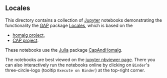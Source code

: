 ## Locales

This directory contains a collection of
[Jupyter](https://jupyter.org/) notebooks demonstrating the
functionality the [GAP](https://www.gap-system.org/) package
[Locales](https://github.com/homalg-project/Locales), which is based
on the

* [homalg project](https://github.com/homalg-project/homalg_project/),
* [CAP project](https://github.com/homalg-project/CAP_project/).

These notebooks use the [Julia](https://julialang.org/) package
[CapAndHomalg](https://github.com/homalg-project/CapAndHomalg.jl).

The notebooks are best viewed on the [jupyter nbviewer page](https://nbviewer.jupyter.org/github/homalg-project/Locales/tree/master/examples/julia/notebooks/).
There you can also interactively run the notebooks online by clicking on `Binder`'s three-circle-logo (tooltip `Execute on Binder`) at the top-right corner.
